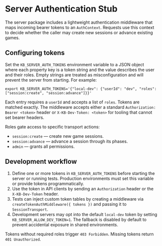 # Server Authentication Stub

The server package includes a lightweight authentication middleware that maps
incoming bearer tokens to an `AuthContext`. Requests use this context to decide
whether the caller may create new sessions or advance existing games.

## Configuring tokens

Set the `KB_SERVER_AUTH_TOKENS` environment variable to a JSON object where each
property key is a token string and the value describes the user and their roles.
Empty strings are treated as misconfiguration and will prevent the server from
starting. For example:

```
export KB_SERVER_AUTH_TOKENS='{"local-dev": {"userId": "dev", "roles": ["session:create", "session:advance"]}}'
```

Each entry requires a `userId` and accepts a list of `roles`. Tokens are matched
exactly. The middleware accepts either a standard `Authorization: Bearer <token>`
header or `X-KB-Dev-Token: <token>` for tooling that cannot set bearer headers.

Roles gate access to specific transport actions:

- `session:create` — create new game sessions.
- `session:advance` — advance a session through its phases.
- `admin` — grants all permissions.

## Development workflow

1. Define one or more tokens in `KB_SERVER_AUTH_TOKENS` before starting the
   server or running tests. Production environments must set this variable or
   provide tokens programmatically.
2. Use the token in API clients by sending an `Authorization` header or the
   `X-KB-Dev-Token` header.
3. Tests can inject custom token tables by creating a middleware via
   `createTokenAuthMiddleware({ tokens })` and passing it to `SessionTransport`.
4. Development servers may opt into the default `local-dev` token by setting
   `KB_SERVER_ALLOW_DEV_TOKEN=1`. The fallback is disabled by default to prevent
   accidental exposure in shared environments.

Tokens without required roles trigger `403 Forbidden`. Missing tokens return
`401 Unauthorized`.
